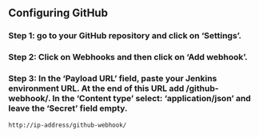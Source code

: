 ## Configuring GitHub
### Step 1: go to your GitHub repository and click on ‘Settings’.

### Step 2: Click on Webhooks and then click on ‘Add webhook’.

### Step 3: In the ‘Payload URL’ field, paste your Jenkins environment URL. At the end of this URL add /github-webhook/. In the ‘Content type’ select: ‘application/json’ and leave the ‘Secret’ field empty.
```
http://ip-address/github-webhook/
```